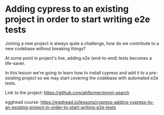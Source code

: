 # Adding cypress to an existing project in order to start writing e2e tests

Joining a new project is always quite a challenge, how do we contribute to a new codebase without breaking things?

At some point in project's live, adding e2e (end-to-end) tests becomes a life-saver.

In this lesson we're going to learn how to install cypress and add it to a pre-existing project so we may start covering the codebase with automated e2e tests.

Link to the project: https://github.com/ahfarmer/emoji-search

egghead course: https://egghead.io/lessons/cypress-adding-cypress-to-an-existing-project-in-order-to-start-writing-e2e-tests
